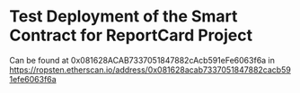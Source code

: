 # Test Deployment of the Smart Contract for ReportCard Project
Can be found at 0x081628ACAB7337051847882cAcb591eFe6063f6a in
https://ropsten.etherscan.io/address/0x081628acab7337051847882cacb591efe6063f6a
